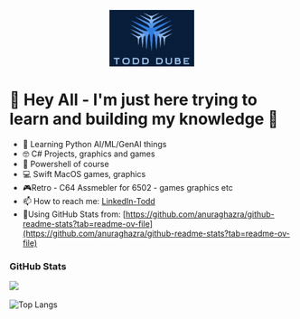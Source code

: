 <p align="center"><img src="https://github.com/todddube/todddube/blob/main/images/ToddDube_Logo.png?raw=true" width=150 height=100/></p>

# 👋 Hey All - I'm just here trying to learn and building my knowledge 📲

* 💭 Learning Python AI/ML/GenAI things
* 🤓 C# Projects, graphics and games
* 🐚 Powershell of course
* 💻 Swift MacOS games, graphics
* 🎮Retro - C64 Assmebler for 6502 - games graphics etc
* 📫 How to reach me: [LinkedIn-Todd](https://www.linkedin.com/in/tdube/)
* 🧮Using GitHub Stats from: [https://github.com/anuraghazra/github-readme-stats?tab=readme-ov-file](https://github.com/anuraghazra/github-readme-stats?tab=readme-ov-file)

### GitHub Stats

<picture>
  <source srcset="https://github-readme-stats.vercel.app/api?username=todddube&show_icons=true&theme=dark" media=(prefers-color-scheme: dark)"/>
  <source srcset="https://github-readme-stats.vercel.app/api?username=todddube&show_icons=true" media=(prefers-color-scheme: light), (prefers-color-scheme:no-preference)"/>
  <img src="https://github-readme-stats.vercel.app/api?username=todddube&show_icons=true" />
</picture>

![Top Langs](https://github-readme-stats.vercel.app/api/top-langs/?username=todddube&layout=compact)
